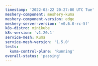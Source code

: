 ```yaml
---
timestamp: '2022-03-22 20:27:00 UTC Tue'
meshery-component: meshery-kuma
meshery-component-version: edge
meshery-server-version: 'v0.6.0-rc-5f'
k8s-distro: minikube
k8s-version: 'v1.20.1'
service-mesh: Kuma
service-mesh-version: '1.5.0'
tests:
  kuma-control-plane: 'Running'
overall-status: 'passing'
---
```

